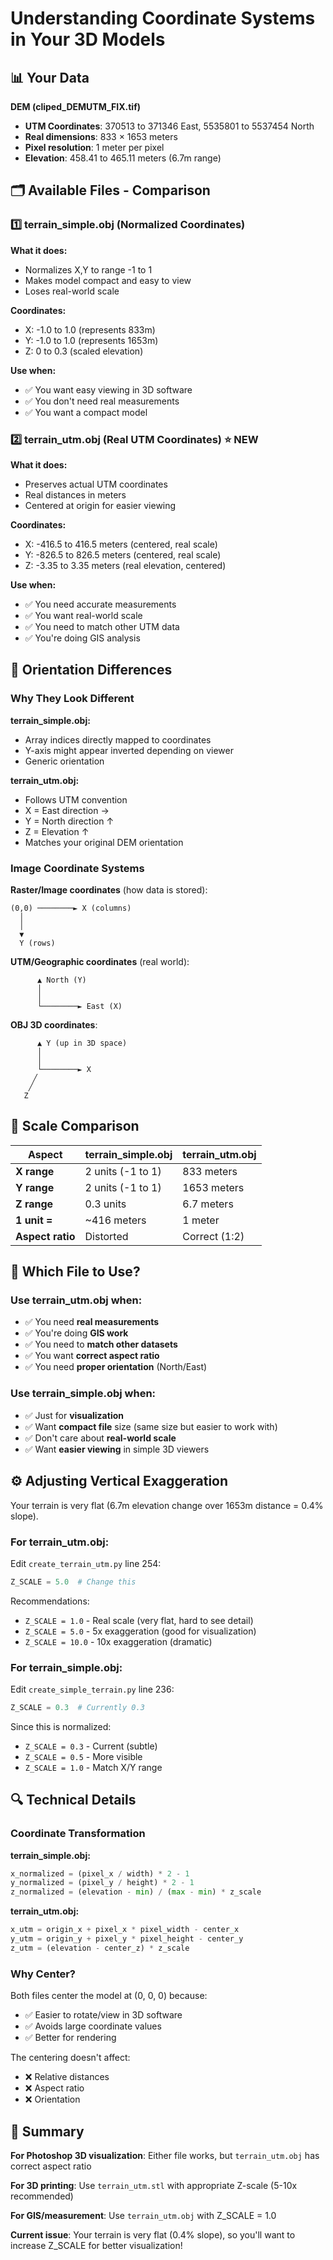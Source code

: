 # Understanding Coordinate Systems in Your 3D Models

## 📊 Your Data

**DEM (cliped_DEMUTM_FIX.tif)**
- **UTM Coordinates**: 370513 to 371346 East, 5535801 to 5537454 North
- **Real dimensions**: 833 × 1653 meters
- **Pixel resolution**: 1 meter per pixel
- **Elevation**: 458.41 to 465.11 meters (6.7m range)

## 🗂️ Available Files - Comparison

### 1️⃣ terrain_simple.obj (Normalized Coordinates)
**What it does:**
- Normalizes X,Y to range -1 to 1
- Makes model compact and easy to view
- Loses real-world scale

**Coordinates:**
- X: -1.0 to 1.0 (represents 833m)
- Y: -1.0 to 1.0 (represents 1653m)
- Z: 0 to 0.3 (scaled elevation)

**Use when:**
- ✅ You want easy viewing in 3D software
- ✅ You don't need real measurements
- ✅ You want a compact model

### 2️⃣ terrain_utm.obj (Real UTM Coordinates) ⭐ NEW
**What it does:**
- Preserves actual UTM coordinates
- Real distances in meters
- Centered at origin for easier viewing

**Coordinates:**
- X: -416.5 to 416.5 meters (centered, real scale)
- Y: -826.5 to 826.5 meters (centered, real scale)
- Z: -3.35 to 3.35 meters (real elevation, centered)

**Use when:**
- ✅ You need accurate measurements
- ✅ You want real-world scale
- ✅ You need to match other UTM data
- ✅ You're doing GIS analysis

## 🔄 Orientation Differences

### Why They Look Different

**terrain_simple.obj:**
- Array indices directly mapped to coordinates
- Y-axis might appear inverted depending on viewer
- Generic orientation

**terrain_utm.obj:**
- Follows UTM convention
- X = East direction →
- Y = North direction ↑
- Z = Elevation ↑
- Matches your original DEM orientation

### Image Coordinate Systems

**Raster/Image coordinates** (how data is stored):
```
(0,0) ────────► X (columns)
  │
  │
  ▼
  Y (rows)
```

**UTM/Geographic coordinates** (real world):
```
      ▲ North (Y)
      │
      │
      └────────► East (X)
```

**OBJ 3D coordinates**:
```
      ▲ Y (up in 3D space)
      │
      │
      └────────► X
     ╱
    ╱
   Z
```

## 📏 Scale Comparison

| Aspect | terrain_simple.obj | terrain_utm.obj |
|--------|-------------------|-----------------|
| **X range** | 2 units (-1 to 1) | 833 meters |
| **Y range** | 2 units (-1 to 1) | 1653 meters |
| **Z range** | 0.3 units | 6.7 meters |
| **1 unit =** | ~416 meters | 1 meter |
| **Aspect ratio** | Distorted | Correct (1:2) |

## 🎯 Which File to Use?

### Use terrain_utm.obj when:
- ✅ You need **real measurements**
- ✅ You're doing **GIS work**
- ✅ You need to **match other datasets**
- ✅ You want **correct aspect ratio**
- ✅ You need **proper orientation** (North/East)

### Use terrain_simple.obj when:
- ✅ Just for **visualization**
- ✅ Want **compact file** size (same size but easier to work with)
- ✅ Don't care about **real-world scale**
- ✅ Want **easier viewing** in simple 3D viewers

## ⚙️ Adjusting Vertical Exaggeration

Your terrain is very flat (6.7m elevation change over 1653m distance = 0.4% slope).

### For terrain_utm.obj:

Edit `create_terrain_utm.py` line 254:
```python
Z_SCALE = 5.0  # Change this
```

Recommendations:
- `Z_SCALE = 1.0` - Real scale (very flat, hard to see detail)
- `Z_SCALE = 5.0` - 5x exaggeration (good for visualization)
- `Z_SCALE = 10.0` - 10x exaggeration (dramatic)

### For terrain_simple.obj:

Edit `create_simple_terrain.py` line 236:
```python
Z_SCALE = 0.3  # Currently 0.3
```

Since this is normalized:
- `Z_SCALE = 0.3` - Current (subtle)
- `Z_SCALE = 0.5` - More visible
- `Z_SCALE = 1.0` - Match X/Y range

## 🔍 Technical Details

### Coordinate Transformation

**terrain_simple.obj:**
```python
x_normalized = (pixel_x / width) * 2 - 1
y_normalized = (pixel_y / height) * 2 - 1
z_normalized = (elevation - min) / (max - min) * z_scale
```

**terrain_utm.obj:**
```python
x_utm = origin_x + pixel_x * pixel_width - center_x
y_utm = origin_y + pixel_y * pixel_height - center_y
z_utm = (elevation - center_z) * z_scale
```

### Why Center?

Both files center the model at (0, 0, 0) because:
- ✅ Easier to rotate/view in 3D software
- ✅ Avoids large coordinate values
- ✅ Better for rendering

The centering doesn't affect:
- ❌ Relative distances
- ❌ Aspect ratio
- ❌ Orientation

## 📝 Summary

**For Photoshop 3D visualization**: Either file works, but `terrain_utm.obj` has correct aspect ratio

**For 3D printing**: Use `terrain_utm.stl` with appropriate Z-scale (5-10x recommended)

**For GIS/measurement**: Use `terrain_utm.obj` with Z_SCALE = 1.0

**Current issue**: Your terrain is very flat (0.4% slope), so you'll want to increase Z_SCALE for better visualization!
